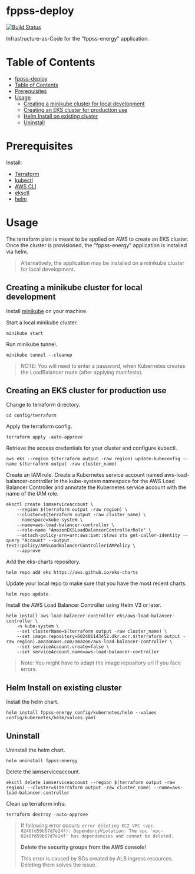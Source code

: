 # fppss-deploy

[![Build Status](https://github.com/thomasstxyz/fppss-deploy/workflows/CI/badge.svg?event=push)](https://github.com/thomasstxyz/fppss-deploy/actions)

Infrastructure-as-Code for the "fppss-energy" application.

# Table of Contents
<!-- Regenerate this table of contents using https://github.com/ekalinin/github-markdown-toc -->
<!-- gh-md-toc --insert README.md -->
<!--ts-->
- [fppss-deploy](#fppss-deploy)
- [Table of Contents](#table-of-contents)
- [Prerequisites](#prerequisites)
- [Usage](#usage)
  - [Creating a minikube cluster for local development](#creating-a-minikube-cluster-for-local-development)
  - [Creating an EKS cluster for production use](#creating-an-eks-cluster-for-production-use)
  - [Helm Install on existing cluster](#helm-install-on-existing-cluster)
  - [Uninstall](#uninstall)

<!-- Created by https://github.com/ekalinin/github-markdown-toc -->

<!--te-->

# Prerequisites

Install:

- [Terraform](https://www.terraform.io/downloads)
- [kubectl](https://kubernetes.io/docs/tasks/tools/)
- [AWS CLI](https://docs.aws.amazon.com/cli/latest/userguide/getting-started-install.html)
- [eksctl](https://docs.aws.amazon.com/eks/latest/userguide/eksctl.html)
- [helm](https://helm.sh/docs/intro/install/)

# Usage

The terraform plan is meant to be applied on AWS to create an EKS cluster.
Once the cluster is provisioned, the "fppss-energy" application is installed via helm.

> Alternatively, the application may be installed on a minikube cluster for local development.

## Creating a minikube cluster for local development

Install [minikube](https://minikube.sigs.k8s.io/docs/start/) on your machine.

Start a local minikube cluster.

    minikube start

Run minikube tunnel.

    minikube tunnel --cleanup

> NOTE: You will need to enter a password, when Kubernetes creates the LoadBalancer route (after applying manifests).

## Creating an EKS cluster for production use

Change to terraform directory.

    cd config/terraform

Apply the terraform config.

    terraform apply -auto-approve

Retrieve the access credentials for your cluster and configure kubectl.

    aws eks --region $(terraform output -raw region) update-kubeconfig --name $(terraform output -raw cluster_name)

Create an IAM role. Create a Kubernetes service account named aws-load-balancer-controller in the kube-system namespace for the AWS Load Balancer Controller and annotate the Kubernetes service account with the name of the IAM role.

    eksctl create iamserviceaccount \
        --region $(terraform output -raw region) \
        --cluster=$(terraform output -raw cluster_name) \
        --namespace=kube-system \
        --name=aws-load-balancer-controller \
        --role-name "AmazonEKSLoadBalancerControllerRole" \
        --attach-policy-arn=arn:aws:iam::$(aws sts get-caller-identity --query "Account" --output text):policy/AWSLoadBalancerControllerIAMPolicy \
        --approve

Add the eks-charts repository.

    helm repo add eks https://aws.github.io/eks-charts

Update your local repo to make sure that you have the most recent charts.

    helm repo update

Install the AWS Load Balancer Controller using Helm V3 or later.

    helm install aws-load-balancer-controller eks/aws-load-balancer-controller \
        -n kube-system \
        --set clusterName=$(terraform output -raw cluster_name) \
        --set image.repository=602401143452.dkr.ecr.$(terraform output -raw region).amazonaws.com/amazon/aws-load-balancer-controller \
        --set serviceAccount.create=false \
        --set serviceAccount.name=aws-load-balancer-controller 

> Note: You might have to adapt the image repository url if you face errors.

## Helm Install on existing cluster

Install the helm chart.

    helm install fppss-energy config/kubernetes/helm --values config/kubernetes/helm/values.yaml 

## Uninstall

Uninstall the helm chart.

    helm uninstall fppss-energy

Delete the iamserviceaccount.

    eksctl delete iamserviceaccount --region $(terraform output -raw region) --cluster=$(terraform output -raw cluster_name) --name=aws-load-balancer-controller

Clean up terraform infra.

    terraform destroy -auto-approve

> If following error occurs: `error deleting EC2 VPC (vpc-0248fd59b67d7e24f): DependencyViolation: The vpc 'vpc-0248fd59b67d7e24f' has dependencies and cannot be deleted.`
> 
> **Delete the security groups from the AWS console!**
>
> This error is caused by SGs created by ALB ingress resources. Deleting them solves the issue.
